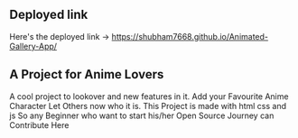## Deployed link

Here's the deployed link -> https://shubham7668.github.io/Animated-Gallery-App/
## A Project for Anime Lovers
A cool project to lookover and new features in it. Add your Favourite Anime Character Let Others now who it is.
This Project is made with html css and js So any Beginner who want to start his/her Open Source Journey can Contribute Here
